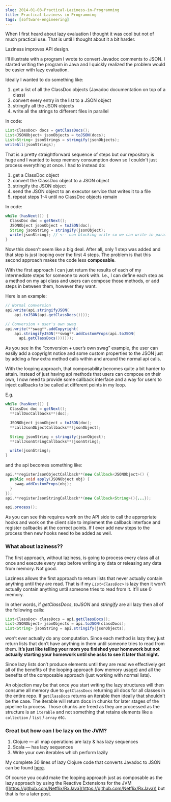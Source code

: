 ```yaml
---
slug: 2014-01-03-Practical-Laziness-in-Programming
title: Practical Laziness in Programming
tags: [software-engineering]
---
```


When I first heard about lazy evaluation I thought it was cool but not of much practical use. That is until I thought about it a bit harder.

Laziness improves API design.

I’ll illustrate with a program I wrote to convert Javadoc comments to JSON. I started writing the program in Java and I quickly realized the problem would be easier with lazy evaluation.
<!--truncate-->

Ideally I wanted to do something like:

1. get a list of all the ClassDoc objects (Javadoc documentation on top of a class)
2. convert every entry in the list to a JSON object
3. stringify all the JSON objects
4. write all the strings to different files in parallel

In code:

```java
List<ClassDoc> docs = getClassDocs();
List<JSONObject> jsonObjects = toJSON(docs);
List<String> jsonStrings = stringify(jsonObjects);
writeAll(jsonStrings);
```

That is a pretty straightforward sequence of steps but our repository is huge and I wanted to keep memory consumption down so I couldn't just process everything at once. I had to instead do:

1. get a ClassDoc object
2. convert the ClassDoc object to a JSON object
3. stringify the JSON object
4. send the JSON object to an executor service that writes it to a file
5. repeat steps 1-4 until no ClassDoc objects remain

In code:

```java
while (hasNext()) {
  ClassDoc doc = getNext();
  JSONObject jsonObject = toJSON(doc);
  String jsonString = stringify(jsonObject);
  write(jsonString); // <-- non blocking write so we can write in parallel
}
```

Now this doesn't seem like a big deal. After all, only 1 step was added and that step is just looping over the first 4 steps. The problem is that this second approach makes the code less **composable**.

With the first approach I can just return the results of each of my intermediate steps for someone to work with. I.e., I can define each step as a method on my api class and users can compose those methods, or add steps in between them, however they want.

Here is an example:

```java
// Normal conversion
api.write(api.stringifyJSON(
    api.toJSON(api.getClassDocs())));

// Conversion + user's own swag
api.write(**swag**.addCopyright(
    api.stringifyJSON(**swag**.addCustomProps(api.toJSON(
      api.getClassDocs())))));
```

As you see in the “conversion + user’s own swag” example, the user can easily add a copyright notice and some custom properties to the JSON just by adding a few extra method calls within and around the normal api calls.

With the looping approach, that composability becomes quite a bit harder to attain. Instead of just having api methods that users can compose on their own, I now need to provide some callback interface and a way for users to inject callbacks to be called at different points in my loop.

E.g.

```java
while (hasNext()) {
  ClassDoc doc = getNext();
  **callDocCallbacks**(doc);

  JSONObject jsonObject = toJSON(doc);
  **callJsonObjectCallbacks**(jsonObject);

  String jsonString = stringify(jsonObject);
  **callJsonStringCallbacks**(jsonString);

  write(jsonString);
}
```

and the api becomes something like:

```java
api.**registerJsonObjectCallback**(new Callback<JSONObject>() {
  public void apply(JSONObject obj) {
    swag.addCustomProps(obj);
  }
});
api.**registerJsonStringCallback**(new Callback<String>(){...});

api.process();
```

As you can see this requires work on the API side to call the appropriate hooks and work on the client side to implement the callback interface and register callbacks at the correct points. If I ever add new steps to the process then new hooks need to be added as well.

### What about laziness??

The first approach, without laziness, is going to process every class all at once and execute every step before writing any data or releasing any data from memory. Not good.

Laziness allows the first approach to return lists that never actually contain anything until they are read. That is if my _`List<ClassDoc>`_ is lazy then it won’t actually contain anything until someone tries to read from it. It’ll use 0 memory.

In other words, if _getClassDocs_, _toJSON_ and _stringify_ are all lazy then all of the following calls:

```java
List<ClassDoc> classDocs = api.getClassDocs();
List<JSONObject> jsonObjects = api.toJSON(classDocs);
List<String> jsonString = api.stringify(jsonObjects);
```

won’t ever actually do any computation. Since each method is lazy they just return lists that don’t have anything in them until someone tries to read from them. **It’s just like telling your mom you finished your homework but not actually starting your homework until she asks to see it later that night.**

Since lazy lists don’t produce elements until they are read we effectively get all of the benefits of the looping approach (low memory usage) and all the benefits of the composable approach (just working with normal lists).

An objection may be that once you start writing the lazy structures will then consume all memory due to `getClassDocs` returning all docs for all classes in the entire repo. If `getClassDocs` returns an iterable then ideally that shouldn't be the case. The iterable
will return docs in chunks for later stages of the pipeline to process. Those chunks are freed as they are processed as the structure is an `iterable` and not something that retains elements like a `collection` / `list` / `array` etc.

### Great but how can I be lazy on the JVM?

1. Clojure — all map operations are lazy & has lazy sequences
2. Scala — has lazy sequences
3. Write your own iterables which perform lazily

My complete 30 lines of lazy Clojure code that converts Javadoc to JSON can be found [here](https://github.com/tantaman/jsonDoclet/blob/master/src/com/tantaman/doc/JsonDoclet.clj).

Of course you could make the looping approach just as composable as the lazy approach by using the Reactive Extensions for the JVM ([https://github.com/Netflix/RxJava](https://github.com/Netflix/RxJava)) but that is for a later post.
